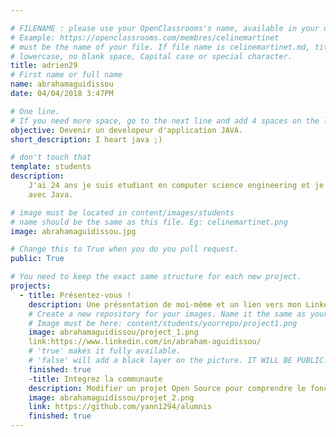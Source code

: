 ```yaml
---

# FILENAME : please use your OpenClassrooms's name, available in your url.
# Example: https://openclassrooms.com/membres/celinemartinet
# must be the name of your file. If file name is celinemartinet.md, title is celinemartinet.
# lowercase, no blank space, Capital case or special character.
title: adrien29
# First name or full name
name: abrahamaguidissou
date: 04/04/2018 3:47PM

# One line.
# If you need more space, go to the next line and add 4 spaces on the left, as in 'description'.
objective: Devenir un developeur d'application JAVA.
short_description: I heart java ;)

# don't touch that
template: students
description:
    J'ai 24 ans je suis etudiant en computer science engineering et je souhaite me specialise dans le developement
    avec Java.

# image must be located in content/images/students
# name should be the same as this file. Eg: celinemartinet.png
image: abrahamaguidissou.jpg

# Change this to True when you do you pull request.
public: True

# You need to keep the exact same structure for each new project.
projects:
  - title: Présentez-vous !
    description: Une présentation de moi-même et un lien vers mon LinkedIn.
    # Create a new repository for your images. Name it the same as your nickname and profile picture.
    # Image must be here: content/students/yourrepo/project1.png
    image: abrahamaguidissou/project_1.png
    link:https://www.linkedin.com/in/abraham-aguidissou/
    # 'true' makes it fully available.
    # 'false' will add a black layer on the picture. IT WILL BE PUBLIC!
    finished: true
    -title: Integrez la communaute
    description: Modifier un projet Open Source pour comprendre le fonctionnement de Git, de Github et des pull requests.
    image: abrahamaguidissou/projet_2.png
    link: https://github.com/yann1294/alumnis
    finished: true
---
```


